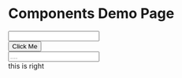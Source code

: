 # Components Demo Page

<div class="demo-box">
  <template v-for="el in ['primary', 'danger', 'info', 'success', 'black']">
    <v-btn :color-modifier="el"
           size-modifier="small"
           :is-loading="switcher"
           @click.native="switcher = !switcher"
    >
      click me
    </v-btn>
  </template>
</div>

<div class="demo-box">
  <div class="v-cols">
    <div class="v-col is-8">
      <div class="v-field is-grouped">
        <div class="v-control is-expanded">
          <input type="text" class="v-input is-large">
        </div>
        <div class="v-control">
          <button class="v-btn is-info is-large">
            <span class="has-icon">
              <i class="fa fa-github"></i>
            </span>
            <span>
              Click Me
            </span>
          </button>
        </div>
      </div>
      <div class="v-field">
        <div class="v-control">
          <input type="text" class="v-input is-danger" placeholder="....">
        </div>
      </div>
    </div>
    <div class="v-col">
      this is right
    </div>
  </div>
</div>


<script>
  import VBtn from 'packages/button'

  export default {
    data () {
      return {
        switcher: false
      }
    },

    watch: {
      'switcher' (a) {
        a && setTimeout(() => {
          this.switcher = false
        }, 2000)
      }
    },

    components: {
      VBtn
    }
  }
</script>

<style lang="scss" type="text/scss" scoped>
  .v-btn {
    margin-right: 1rem;
  }
</style>